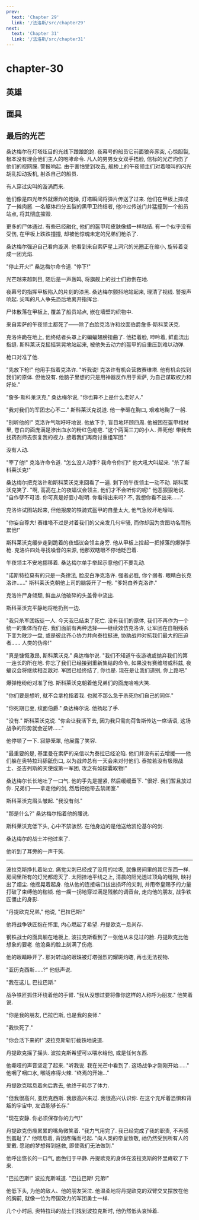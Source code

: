 ```yaml
---
prev:
  text: 'Chapter 29'
  link: '/法洛斯/src/chapter29'
next:
  text: 'Chapter 31'
  link: '/法洛斯/src/chapter31'
---
```


# chapter-30

## 英雄

## 面具

## 最后的光芒

桑达梅尔在灯塔炫目的光线下踉踉跄跄. 夜幕号的船员它前面狼奔豕突, 心惊胆裂, 根本没有理会他们主人的咆哮命令. 凡人的男男女女双手捂脸, 信标的光芒灼伤了他们的视网膜. 警报响起. 由于害怕受到攻击, 舰桥上的午夜领主们对着嚎叫的闪光胡乱扣动扳机, 射杀自己的船员.

有人穿过尖叫的漩涡而来.

他们像是四光年外就爆炸的炮弹, 灯塔瞬间将弹片传送了过来. 他们在甲板上摔成了一摊肉酱. 一名躯体四分五裂的黑甲卫终结者, 他冲过传送门并猛撞到一个船员站点, 将其彻底摧毁.

更多的尸体通过. 有些已经融化, 他们的盔甲和皮肤像蜡一样粘结. 有一个似乎没有受伤, 在甲板上跌跌撞撞, 却被他惊魂未定的兄弟们枪杀了.

桑达梅尔强迫自己看向漩涡. 他看到来自索萨星上洞穴的光圈正在缩小, 旋转着变成一团光焰.

"停止开火!" 桑达梅尔命令道. "停下!"

光芒越来越刺目, 随后是一声轰鸣, 将旗舰上的战士们掀倒在地.

夜幕号的指挥甲板陷入的片刻的漆黑. 桑达梅尔颤抖地站起来, 理清了视线. 警报声响起. 尖叫的凡人争先恐后地离开指挥台.

尸体散落在甲板上, 覆盖了船员站点, 嵌在墙壁的织物中.

来自索萨的午夜领主都死了——除了白脸克洛许和纹面伯爵詹多·斯科莱沃克.

克洛许跪在地上, 他终结者头罩上的蝙蝠翅膀扭曲了. 他捂着脸, 呻吟着, 鲜血流出指缝. 斯科莱沃克摇摇晃晃地站起来, 被他失去动力的盔甲的自重压到难以动弹.

枪口对准了他.

"先放下枪!" 他用手指着克洛许. "听我说! 克洛许有机会营救赛维塔. 他有机会找到我们的原体. 但他没有. 他脑子里想的只是用神器反作用于索萨, 为自己谋取权力和好处."

"詹多·斯科莱沃克," 桑达梅尔说, "你也算不上是什么老好人."

"我对我们的军团忠心不二." 斯科莱沃克说道. 他一拳砸在胸口, 艰难地鞠了一躬.

"别听他的!" 克洛许气喘吁吁地说. 他放下手, 盲目地环顾四周. 他被困在盔甲棺材里, 苍白的面庞满是渗出血水的粉红色疮疤. "这个两面三刀的小人. 弄死他! 带我去找药剂师去恢复我的视力. 接着我们再商讨重组军团."

没有人动.

"宰了他!" 克洛许命令道. "怎么没人动手? 我命令你们!" 他大吼大叫起来. "杀了斯科莱沃克!"

桑达梅尔把克洛许和斯科莱沃克来回看了一遍. 剩下的午夜领主一动不动. 斯科莱沃克笑了. "啊, 高高在上的夜蝠议会领主, 他们才不会听你的呢!" 他恶狠狠地说. "自作孽不可活. 你可真是好耍小聪明. 你看得出来吗? 不, 我想你看不出来……"

克洛许试图站起来, 但他报废的铁骑式盔甲的自量太大, 他气急败坏地嚎叫.

"你妄自尊大! 赛维塔不过是对着我们的父亲发几句牢骚, 而你却因为贪图功名而拖累他!"

斯科莱沃克缓步走到跪着的夜蝠议会领主身旁. 他从甲板上捡起一把掉落的爆弹手枪.  克洛许四处寻找噪音的来源, 他那双瞎眼不停地眨巴着.

午夜领主不安地挪移着. 桑达梅尔单手举起示意他们不要乱动.

"诺斯特拉莫有的只是一条律法, 脸皮白净克洛许. 强者必胜, 你个弱者. 眼睛白长克洛许……" 斯科莱沃克朝他上司的脑袋开了一枪. "爹妈白养克洛许."

克洛许尸身倾颓, 鲜血从他破碎的头盖骨中流出.

斯科莱沃克平静地将枪扔到一边.

"我只杀军团叛徒一人. 今天我已结束了死亡. 没有我们的原体, 我们不再作为一个统一的集体而存在. 我们面前有两种选择——继续效仿克洛许, 让军团在自相残杀下变为散沙一盘, 或是彼此齐心协力并向泰拉挺进, 协助战帅对抗我们最大的压迫者…… 人类的伪帝!"

"真是慷慨激昂, 斯科莱沃克." 桑达梅尔说. "我们不知道午夜游魂或抛弃我们的第一连长的所在地. 你忘了我们已经接到重新集结的命令, 如果没有赛维塔或科兹, 夜蝠议会将继续相互敌对. 军团已经终结了, 你也是. 现在是让我们道别, 你上路吧."

爆弹枪纷纷对准了他. 斯科莱沃克朝着他兄弟们的面庞哈哈大笑.

"你们要是想听, 就不会拿枪指着我. 也就不那么急于杀死你们自己的同伴."

"你死期已至, 纹面伯爵." 桑达梅尔说. 他扬起了手.

"没有." 斯科莱沃克说. "你会让我活下去, 因为我只需向荷鲁斯传达一席话语, 这场战争的形势就会逆转……"

他停顿了一下. 寂静笼罩, 他展露了笑容.

"最重要的是, 基里曼在索萨的亲信以为泰拉已经沦陷. 他们并没有前去增援——他们躲在奥特拉玛舔舐伤口, 以为战帅总有一天会来对付他们. 泰拉若没有极限战士、圣吉列斯的天使或第一军团, 攻之有如探囊取物!"

桑达梅尔长长地吐了一口气. 他的手先是握紧, 然后缓缓垂下. "很好. 我们暂且放过你. 兄弟们——拿走他的剑, 然后把他带去禁闭室."

斯科莱沃克眉头皱起. "我没有剑."

"那是什么?" 桑达梅尔指着他的腰说.

斯科莱沃克低下头, 心中不禁骇然. 在他身边的是他送给凯伦基尔的剑.

桑达梅尔的战士冲他过来了.

他听到了耳旁的一声干笑.

--------

波拉克斯挣扎着站立. 痛觉尖刺已经成了没用的垃圾, 就像房间里的其它东西一样. 房间里所有的灯光都熄灭了. 太阳挂地平线之上, 清晨的阳光透过顶角的缝隙, 映衬出了烟尘. 他摇晃着起身. 他从他的连接端口拔出损坏的尖刺, 并用帝皇赐予的力量打破了束缚他的枷锁. 他一瘸一拐地穿过满是残骸的调音台, 走向他的朋友, 战争铁匠僵止的身影.

"丹提欧克兄弟," 他说, "巴拉巴斯!"

他将战争铁匠抱在怀里, 内心燃起了希望. 丹提欧克一息尚存.

钢铁战士的面具躺在地板上, 波拉克斯看到了一张他从未见过的脸. 丹提欧克比他想象的要老. 他沧桑的脸上刻满了伤疤.

他的眼睛睁开了. 那对转动的眼珠被灯塔强烈的耀斑灼瞎, 再也无法视物.

"亚历克西斯……?" 他低声说.

"我在这儿, 巴拉巴斯."

战争铁匠抓住环绕着他的手臂. "我从没想过要将像你这样的人称呼为朋友." 他笑着说.

"你是我的朋友, 巴拉巴斯, 也是我的良师."

"我快死了."

"你会活下来的!" 波拉克斯斩钉截铁地说道.

丹提欧克摇了摇头. 波拉克斯希望可以喂水给他, 或是任何东西.

他嘶哑的声音坚定了起来. "听我说. 我在光芒中看到了. 这场战争才刚刚开始……" 他咽了咽口水, 喉咙疼得火辣. "终焉的开始…"

丹提欧克喘息着向后靠去, 他终于耗尽了体力.

"但我很高兴, 亚历克西斯. 我很高兴来过. 我很高兴认识你. 在这个充斥着恐惧和背叛的宇宙中, 友谊能够长存."

"现在安静. 你必须保存你的力气!"

丹提欧克伤痕累累的嘴角微笑着. "我力气用完了. 我已经完成了我的职责, 不再感到羞耻了." 他喘息着, 背因疼痛而弓起. "向人类的帝皇致敬, 祂仍然受到所有人的爱戴. 愿祂的梦想得到拯救, 即使我们无法做到."

他呼出悠长的一口气, 面色归于平静. 丹提欧克的身体在波拉克斯的怀里瘫软了下来.

"巴拉巴斯!" 波拉克斯喊道. "巴拉巴斯! 兄弟!"

他低下头, 为他的敌人、他的朋友哭泣. 他温柔地将丹提欧克的双臂交叉摆放在他的胸前, 就像一位为帝国效力的军团勇士一样.

几个小时后, 奥特拉玛的战士们找到波拉克斯时, 他仍然低头哀悼着.
